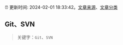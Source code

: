 :alarm_clock: 更新时间: 2024-02-01 18:33:42。[文章来源](/README.md)、[文章分类](/TAGS.md)

## Git、SVN


> 关键字：`Git`、`SVN`



